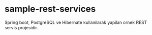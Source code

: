 # sample-rest-services
Spring boot, PostgreSQL ve Hibernate kullanilarak yapilan ornek REST servis projesidir.

